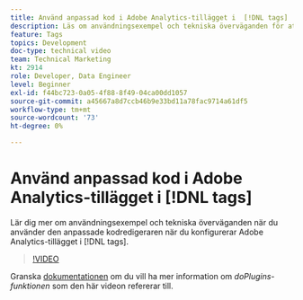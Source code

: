 ```yaml
---
title: Använd anpassad kod i Adobe Analytics-tillägget i  [!DNL tags]
description: Läs om användningsexempel och tekniska överväganden för att använda den anpassade kodredigeraren när du konfigurerar Adobe Analytics-tillägget i  [!DNL tags].
feature: Tags
topics: Development
doc-type: technical video
team: Technical Marketing
kt: 2914
role: Developer, Data Engineer
level: Beginner
exl-id: f44bc723-0a05-4f88-8f49-04ca00dd1057
source-git-commit: a45667a8d7ccb46b9e33bd11a78fac9714a61df5
workflow-type: tm+mt
source-wordcount: '73'
ht-degree: 0%

---
```


# Använd anpassad kod i Adobe Analytics-tillägget i [!DNL tags]

Lär dig mer om användningsexempel och tekniska överväganden när du använder den anpassade kodredigeraren när du konfigurerar Adobe Analytics-tillägget i [!DNL tags].

>[!VIDEO](https://video.tv.adobe.com/v/27272/?quality=12&learn=on)

Granska [dokumentationen](https://experienceleague.adobe.com/docs/analytics/implementation/vars/plugins/impl-plugins.html?lang=sv-SE) om du vill ha mer information om <i>doPlugins-funktionen</i> som den här videon refererar till.
